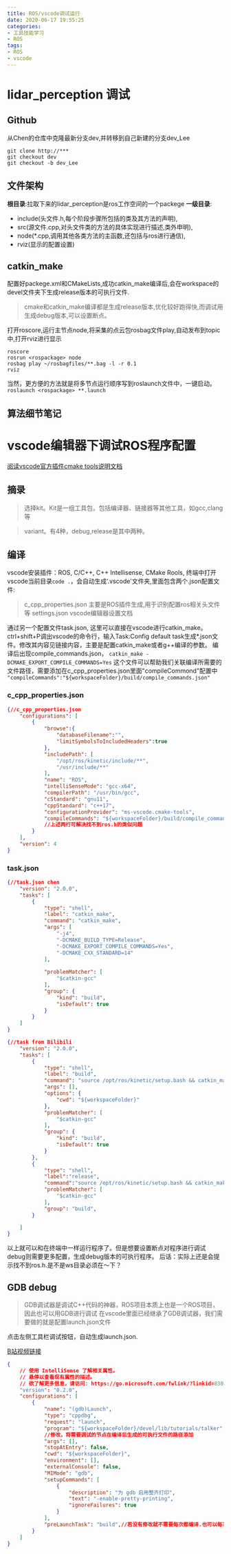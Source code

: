 ```yaml
---
title: ROS/vscode调试运行
date: 2020-06-17 19:55:25
categories:
- 工具技能学习
- ROS
tags:
- ROS
- vscode
---
```


# lidar_perception 调试
## Github
从Chen的仓库中克隆最新分支dev,并转移到自己新建的分支dev_Lee

```
git clone http://***
git checkout dev
git checkout -b dev_Lee
```

## 文件架构
**根目录**:拉取下来的lidar_perception是ros工作空间的一个packege
**一级目录**:
- include(头文件.h,每个阶段步骤所包括的类及其方法的声明),
- src(源文件.cpp,对头文件类的方法的具体实现进行描述,类外申明),
- node(*.cpp,调用其他各类方法的主函数,还包括与ros进行通信),
- rviz(显示的配置设置)

## catkin_make
配置好packege.xml和CMakeLists,成功catkin_make编译后,会在workspace的devel文件夹下生成release版本的可执行文件.
>cmake和catkin_make编译都是生成release版本,优化较好跑得快,而调试用生成debug版本,可以设置断点。

打开roscore,运行主节点node,将采集的点云包rosbag文件play,自动发布到topic中,打开rviz进行显示

```
roscore
rosrun <rospackage> node
rosbag play ~/rosbagfiles/**.bag -l -r 0.1
rviz
```

当然，更方便的方法就是将多节点运行顺序写到roslaunch文件中，一键启动。
`roslaunch <rospackage> **.launch`

## 算法细节笔记

# vscode编辑器下调试ROS程序配置
[阅读vscode官方插件cmake tools说明文档](https://vector-of-bool.github.io/docs/vscode-cmake-tools/index.html)

## 摘录
>选择kit。Kit是一组工具包，包括编译器、链接器等其他工具，如gcc,clang等

>variant。有4种，debug,release是其中两种。


## 编译 
vscode安装插件：ROS, C/C++, C++ Intellisense, CMake Rools, 
终端中打开vscode当前目录`code .`，会自动生成‘.vscode'文件夹,里面包含两个.json配置文件:
>c_cpp_properties.json 主要是ROS插件生成,用于识别配置ros相关头文件等
>settings.json vscode编辑器设置文档

通过另一个配置文件task.json, 这里可以直接在vscode进行catkin_make。ctrl+shift+P调出vscode的命令行，输入Task:Config default task生成*.json文件。修改其内容见链接内容，主要是配置catkin_make或者g++编译的参数。
编译后出现compile_commands.json，
`catkin_make -DCMAKE_EXPORT_COMPILE_COMMANDS=Yes`
这个文件可以帮助我们关联编译所需要的文件路径，需要添加在c_cpp_properties.json里面"compileCommond"配置中
`"compileCommands":"${workspaceFolder}/build/compile_commands.json"`

### **c_cpp_properties.json**

```json
{//c_cpp_properties.json
    "configurations": [
        {
            "browse":{
                "databaseFilename":"",
                "limitSymbolsToIncludedHeaders":true
            },
            "includePath": [
                "/opt/ros/kinetic/include/**",
                "/usr/include/**"
            ],
            "name": "ROS",
            "intelliSenseMode": "gcc-x64",
            "compilerPath": "/usr/bin/gcc",
            "cStandard": "gnu11",
            "cppStandard": "c++17",
            "configurationProvider": "ms-vscode.cmake-tools", 
            "compileCommands": "${workspaceFolder}/build/compile_commands.json"
            //上述两行可解决找不到ros.h的类似问题
        }
    ],
    "version": 4
}
```
### **task.json**

```json
{//task.json chen
	"version": "2.0.0",
	"tasks": [
		{
			"type": "shell",
			"label": "catkin_make",
			"command": "catkin_make",
			"args": [
				"-j4",
				"-DCMAKE_BUILD_TYPE=Release",
				"-DCMAKE_EXPORT_COMPILE_COMMANDS=Yes",
				"-DCMAKE_CXX_STANDARD=14"
			],
			
			"problemMatcher": [
				"$catkin-gcc"
			],
			"group": {
				"kind": "build",
				"isDefault": true
			}
		}
	]
}
```
```json
{//task from Bilibili
	"version": "2.0.0",
	"tasks": [
		{
			"type": "shell",
			"label": "build",
			"command": "source /opt/ros/kinetic/setup.bash && catkin_make -DCMAKE_BUILD_TYPE=Debug",
			"args": [],
			"options": {
				"cwd": "${workspaceFolder}"
			},
			"problemMatcher": [
				"$catkin-gcc"
			],
			"group": {
				"kind": "build",
				"isDefault": true
			}
		},
		{
			"type": "shell",
			"label":"release",
			"command":"source /opt/ros/kinetic/setup.bash && catkin_make -DCMAKE_BUILD_TYPE=Release",
			"problemMatcher": [
				"$catkin-gcc"
			],
			"group": "build",
		}

	]
}
```



以上就可以和在终端中一样运行程序了。但是想要设置断点对程序进行调试debug则需要更多配置，生成debug版本的可执行程序。
后话：实际上还是会提示找不到ros.h.是不是ws目录必须在～下？

## GDB debug
>GDB调试器是调试C++代码的神器，ROS项目本质上也是一个ROS项目，因此也可以用GDB进行调试
>在vscode里面已经继承了GDB调试器，我们需要做的就是配置launch.json文件

点击左侧工具栏调试按钮，自动生成launch.json.

[B站视频链接](https://www.bilibili.com/video/BV1Ft411M7Uk)

```json
{
    // 使用 IntelliSense 了解相关属性。 
    // 悬停以查看现有属性的描述。
    // 欲了解更多信息，请访问: https://go.microsoft.com/fwlink/?linkid=830387
    "version": "0.2.0",
    "configurations": [
        {
            "name": "(gdb)Launch",
            "type": "cppdbg",
            "request": "launch",
            "program": "${workspaceFolder}/devel/lib/tutorials/talker", 
            //修改，将需要调试的节点在编译后生成的可执行文件的路径添加
            "args": [],
            "stopAtEntry": false,
            "cwd": "${workspaceFolder}",
            "environment": [],
            "externalConsole": false,
            "MIMode": "gdb",
            "setupCommands": [
                {
                    "description": "为 gdb 启用整齐打印",
                    "text": "-enable-pretty-printing",
                    "ignoreFailures": true
                }
            ],
            "preLaunchTask": "build",//若没有修改就不需要每次都编译.也可以每次调试前先catkin_make
        }
    ]
}
```







